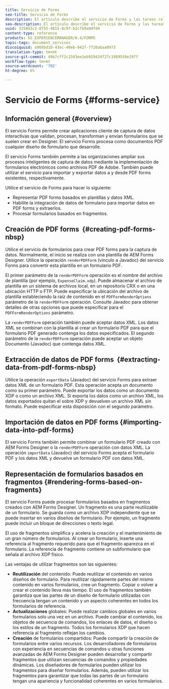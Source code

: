 ```yaml
---
title: Servicio de Forms
seo-title: Servicio de Forms
description: El artículo describe el servicio de Forms y las tareas relacionadas con el formulario que puede realizar con el servicio de Forms.
seo-description: El artículo describe el servicio de Forms y las tareas relacionadas con el formulario que puede realizar con el servicio de Forms.
uuid: 3258d3c2-8755-4815-8c97-b2cfb9a9dfd4
content-type: reference
products: SG_EXPERIENCEMANAGER/6.4/FORMS
topic-tags: document_services
discoiquuid: a9695d10-43ec-40eb-942f-7720abaa0973
translation-type: tm+mt
source-git-commit: 49b7cff2c1583ee1eb929434f27c1989558e197f
workflow-type: tm+mt
source-wordcount: '702'
ht-degree: 6%

---
```



# Servicio de Forms {#forms-service}

## Información general {#overview}

El servicio Forms permite crear aplicaciones cliente de captura de datos interactivas que validan, procesan, transforman y envían formularios que se suelen crear en Designer. El servicio Forms procesa como documentos PDF cualquier diseño de formulario que desarrolle.

El servicio Forms también permite a las organizaciones ampliar sus procesos inteligentes de captura de datos mediante la implementación de formularios electrónicos como archivos PDF de Adobe. También puede utilizar el servicio para importar y exportar datos a y desde PDF forms existentes, respectivamente.

Utilice el servicio de Forms para hacer lo siguiente:

* Representar PDF forms basados en plantillas y datos XML.
* Habilite la integración de datos de formulario para importar datos en PDF forms y extraerlos.
* Procesar formularios basados en fragmentos.

## Creación de PDF forms  {#creating-pdf-forms-nbsp}

Utilice el servicio de formularios para crear PDF forms para la captura de datos. Normalmente, el inicio se realiza con una plantilla de AEM Forms Designer. Utilice la operación `renderPDFForm` (vínculo a Javadoc) del servicio Forms para convertir esta plantilla en un formulario PDF.

El primer parámetro de la `renderPDFForm` operación es el nombre del archivo de plantilla (por ejemplo, `ExpenseClaim.xdp`). Puede almacenar el archivo de plantilla en un sistema de archivos local, en un repositorio CRX o en una ubicación HTTP o FTP. Puede especificar la ubicación del archivo de plantilla estableciendo la raíz de contenido en el `PDFFormRenderOptions` parámetro de la `renderPDFForm` operación. Consulte Javadoc para obtener detalles de otras opciones que puede especificar para el `PDFFormRenderOptions` parámetro.

La `renderPDFForm` operación también puede aceptar datos XML. Los datos XML se combinan con la plantilla al crear un formulario PDF para que el formulario PDF generado contenga los datos especificados. El segundo parámetro de la `renderPDFForm` operación puede aceptar un objeto Documento (Javadoc) que contenga datos XML.

## Extracción de datos de PDF forms  {#extracting-data-from-pdf-forms-nbsp}

Utilice la operación `exportData` (Javadoc) del servicio Forms para extraer datos XML de un formulario PDF. Esta operación acepta un documento como su primer parámetro. Puede exportar los datos como un documento XDP o como un archivo XML. Si exporta los datos como un archivo XML, los datos exportados quitan el sobre XDP y devuelven un archivo XML sin formato. Puede especificar esta disposición con el segundo parámetro.

## Importación de datos en PDF forms {#importing-data-into-pdf-forms}

El servicio Forms también permite combinar un formulario PDF creado con AEM Forms Designer o la `renderPDFForm` operación con datos XML. La operación `importData` (Javadoc) del servicio Forms acepta el formulario PDF y los datos XML y devuelve un formulario PDF con datos XML.

## Representación de formularios basados en fragmentos {#rendering-forms-based-on-fragments}

El servicio Forms puede procesar formularios basados en fragmentos creados con AEM Forms Designer. Un fragmento es una parte reutilizable de un formulario. Se guarda como un archivo XDP independiente que se puede insertar en varios diseños de formulario. Por ejemplo, un fragmento puede incluir un bloque de direcciones o texto legal.

El uso de fragmentos simplifica y acelera la creación y el mantenimiento de un gran número de formularios. Al crear un formulario, inserte una referencia al fragmento requerido para que el fragmento aparezca en el formulario. La referencia de fragmento contiene un subformulario que señala al archivo XDP físico.

Las ventajas de utilizar fragmentos son las siguientes:

* **Reutilización** del contenido: Puede reutilizar el contenido en varios diseños de formulario. Para reutilizar rápidamente partes del mismo contenido en varios formularios, cree un fragmento. Copiar o volver a crear el contenido lleva más tiempo. El uso de fragmentos también garantiza que las partes de un diseño de formulario utilizadas con frecuencia tengan un contenido y un aspecto coherentes en todos los formularios de referencia.
* **Actualizaciones** globales: Puede realizar cambios globales en varios formularios solo una vez en un archivo. Puede cambiar el contenido, los objetos de secuencia de comandos, los enlaces de datos, el diseño o los estilos de un fragmento. Todos los formularios XDP que hacen referencia al fragmento reflejan los cambios.
* **Creación** de formularios compartidos: Puede compartir la creación de formularios entre varios recursos. Los desarrolladores de formularios con experiencia en secuencias de comandos u otras funciones avanzadas de AEM Forms Designer pueden desarrollar y compartir fragmentos que utilizan secuencias de comandos y propiedades dinámicas. Los diseñadores de formularios pueden utilizar los fragmentos para diseñar formularios. Además, pueden utilizar los fragmentos para garantizar que todas las partes de un formulario tengan una apariencia y funcionalidad coherentes en varios formularios.

